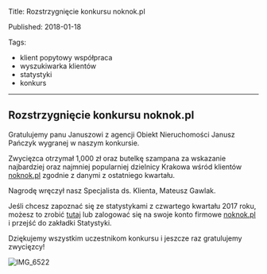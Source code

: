 ﻿Title: Rozstrzygnięcie konkursu noknok.pl

Published: 2018-01-18

Tags:
- klient popytowy współpraca
- wyszukiwarka klientów
- statystyki
- konkurs
---

Rozstrzygnięcie konkursu noknok.pl
-------------------------------------------------------------
Gratulujemy panu Januszowi z agencji Obiekt Nieruchomości Janusz Pańczyk wygranej w naszym konkursie.

Zwycięzca otrzymał 1,000 zł oraz butelkę szampana za wskazanie najbardziej oraz najmniej popularniej dzielnicy Krakowa wśród klientów [noknok.pl](http://noknok.pl/) zgodnie z danymi z ostatniego kwartału.

Nagrodę wręczył nasz Specjalista ds. Klienta, Mateusz Gawlak.

Jeśli chcesz zapoznać się ze statystykami z czwartego kwartału 2017 roku, możesz to zrobić [tutaj](https://blog.noknok.pl/posts/statystyki%20klientow%20z%20iv%20kwartalu%202017%20r) lub zalogować się na swoje konto firmowe [noknok.pl](http://noknok.pl/) i przejść do zakładki Statystyki.

Dziękujemy wszystkim uczestnikom konkursu i jeszcze raz gratulujemy zwycięzcy!

![IMG_6522](IMG_6522_small.png)

